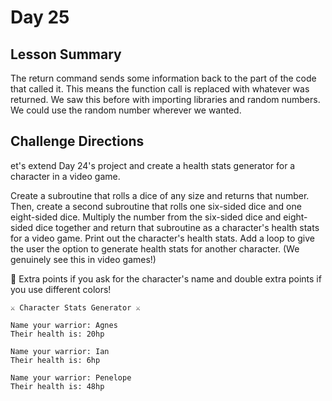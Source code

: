 # Day 25

## Lesson Summary
The return command sends some information back to the part of the code that called it. This means the function call is replaced with whatever was returned.
We saw this before with importing libraries and random numbers. We could use the random number wherever we wanted.


## Challenge Directions
et's extend Day 24's project and create a health stats generator for a character in a video game.

Create a subroutine that rolls a dice of any size and returns that number.
Then, create a second subroutine that rolls one six-sided dice and one eight-sided dice.
Multiply the number from the six-sided dice and eight-sided dice together and return that subroutine as a character's health stats for a video game.
Print out the character's health stats.
Add a loop to give the user the option to generate health stats for another character.
(We genuinely see this in video games!)

🥳 Extra points if you ask for the character's name and double extra points if you use different colors!
```
⚔️ Character Stats Generator ⚔️

Name your warrior: Agnes
Their health is: 20hp

Name your warrior: Ian
Their health is: 6hp

Name your warrior: Penelope
Their health is: 48hp
```
